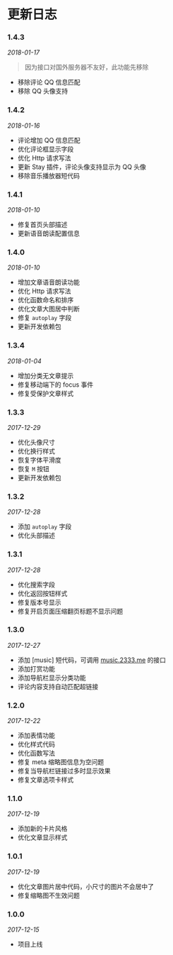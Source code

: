 # 更新日志

### 1.4.3

*2018-01-17*

> 因为接口对国外服务器不友好，此功能先移除

- 移除评论 QQ 信息匹配
- 移除 QQ 头像支持

### 1.4.2

*2018-01-16*

- 评论增加 QQ 信息匹配
- 优化评论框显示字段
- 优化 Http 请求写法
- 更新 Stay 插件，评论头像支持显示为 QQ 头像
- 移除音乐播放器短代码

### 1.4.1

*2018-01-10*

- 修复首页头部描述
- 更新语音朗读配置信息

### 1.4.0

*2018-01-10*

- 增加文章语音朗读功能
- 优化 Http 请求写法
- 优化函数命名和排序
- 优化文章大图居中判断
- 修复 `autoplay` 字段
- 更新开发依赖包

### 1.3.4

*2018-01-04*

- 增加分类无文章提示
- 修复移动端下的 focus 事件
- 修复受保护文章样式

### 1.3.3

*2017-12-29*

- 优化头像尺寸
- 优化换行样式
- 恢复字体平滑度
- 恢复 `M` 按钮
- 更新开发依赖包

### 1.3.2

*2017-12-28*

- 添加 `autoplay` 字段
- 优化头部描述

### 1.3.1

*2017-12-28*

- 优化搜索字段
- 优化返回按钮样式
- 修复版本号显示
- 修复开启页面压缩翻页标题不显示问题

### 1.3.0

*2017-12-27*

- 添加 [music] 短代码，可调用 [music.2333.me](https://music.2333.me) 的接口
- 添加打赏功能
- 添加导航栏显示分类功能
- 评论内容支持自动匹配超链接

### 1.2.0

*2017-12-22*

- 添加表情功能
- 优化样式代码
- 优化函数写法
- 修复 meta 缩略图信息为空问题
- 修复当导航栏链接过多时显示效果
- 修复文章选项卡样式

### 1.1.0

*2017-12-19*

- 添加新的卡片风格
- 优化文章显示样式

### 1.0.1

*2017-12-19*

- 优化文章图片居中代码，小尺寸的图片不会居中了
- 修复缩略图不生效问题

### 1.0.0

*2017-12-15*

- 项目上线
